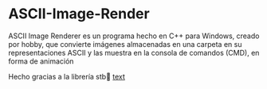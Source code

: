 # ASCII-Image-Render
ASCII Image Renderer es un programa hecho en C++ para Windows, creado por hobby, que convierte imágenes almacenadas en una carpeta en su representaciones ASCII y las muestra en la consola de comandos (CMD), en forma de animación

Hecho gracias a la librería stb🙏
[text](https://github.com/nothings/stb)
